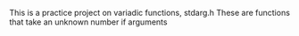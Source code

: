 This is a practice project on variadic functions, stdarg.h
These are functions that take an unknown number if arguments
